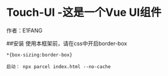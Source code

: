 # Touch-UI -这是一个Vue UI组件

作者：E1FANG

##安装
使用本框架前，请在css中开启border-box

```
*{box-sizing:border-box}
```

```
启动： npx parcel index.html --no-cache   
```